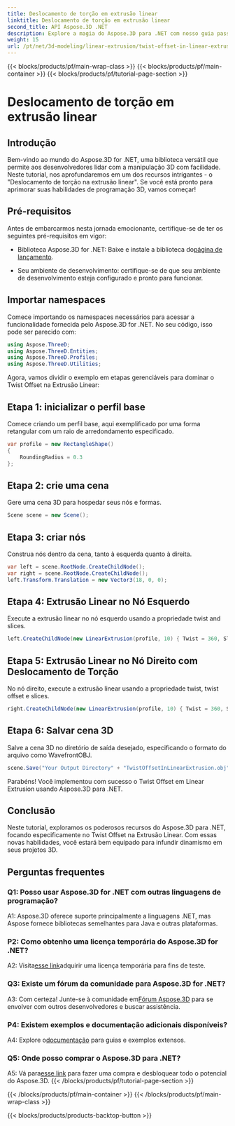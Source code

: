 ```yaml
---
title: Deslocamento de torção em extrusão linear
linktitle: Deslocamento de torção em extrusão linear
second_title: API Aspose.3D .NET
description: Explore a magia do Aspose.3D para .NET com nosso guia passo a passo sobre Twist Offset em Extrusão Linear. Eleve seus projetos 3D sem esforço.
weight: 15
url: /pt/net/3d-modeling/linear-extrusion/twist-offset-in-linear-extrusion/
---
```


{{< blocks/products/pf/main-wrap-class >}}
{{< blocks/products/pf/main-container >}}
{{< blocks/products/pf/tutorial-page-section >}}

# Deslocamento de torção em extrusão linear

## Introdução

Bem-vindo ao mundo do Aspose.3D for .NET, uma biblioteca versátil que permite aos desenvolvedores lidar com a manipulação 3D com facilidade. Neste tutorial, nos aprofundaremos em um dos recursos intrigantes - o "Deslocamento de torção na extrusão linear". Se você está pronto para aprimorar suas habilidades de programação 3D, vamos começar!

## Pré-requisitos

Antes de embarcarmos nesta jornada emocionante, certifique-se de ter os seguintes pré-requisitos em vigor:

-  Biblioteca Aspose.3D for .NET: Baixe e instale a biblioteca do[página de lançamento](https://releases.aspose.com/3d/net/).

- Seu ambiente de desenvolvimento: certifique-se de que seu ambiente de desenvolvimento esteja configurado e pronto para funcionar.

## Importar namespaces

Comece importando os namespaces necessários para acessar a funcionalidade fornecida pelo Aspose.3D for .NET. No seu código, isso pode ser parecido com:

```csharp
using Aspose.ThreeD;
using Aspose.ThreeD.Entities;
using Aspose.ThreeD.Profiles;
using Aspose.ThreeD.Utilities;
```

Agora, vamos dividir o exemplo em etapas gerenciáveis para dominar o Twist Offset na Extrusão Linear:

## Etapa 1: inicializar o perfil base

Comece criando um perfil base, aqui exemplificado por uma forma retangular com um raio de arredondamento especificado.

```csharp
var profile = new RectangleShape()
{
    RoundingRadius = 0.3
};
```

## Etapa 2: crie uma cena

Gere uma cena 3D para hospedar seus nós e formas.

```csharp
Scene scene = new Scene();
```

## Etapa 3: criar nós

Construa nós dentro da cena, tanto à esquerda quanto à direita.

```csharp
var left = scene.RootNode.CreateChildNode();
var right = scene.RootNode.CreateChildNode();
left.Transform.Translation = new Vector3(18, 0, 0);
```

## Etapa 4: Extrusão Linear no Nó Esquerdo

Execute a extrusão linear no nó esquerdo usando a propriedade twist and slices.

```csharp
left.CreateChildNode(new LinearExtrusion(profile, 10) { Twist = 360, Slices = 100 });
```

## Etapa 5: Extrusão Linear no Nó Direito com Deslocamento de Torção

No nó direito, execute a extrusão linear usando a propriedade twist, twist offset e slices.

```csharp
right.CreateChildNode(new LinearExtrusion(profile, 10) { Twist = 360, Slices = 100, TwistOffset = new Vector3(3, 0, 0) });
```

## Etapa 6: Salvar cena 3D

Salve a cena 3D no diretório de saída desejado, especificando o formato do arquivo como WavefrontOBJ.

```csharp
scene.Save("Your Output Directory" + "TwistOffsetInLinearExtrusion.obj", FileFormat.WavefrontOBJ);
```

Parabéns! Você implementou com sucesso o Twist Offset em Linear Extrusion usando Aspose.3D para .NET.

## Conclusão

Neste tutorial, exploramos os poderosos recursos do Aspose.3D para .NET, focando especificamente no Twist Offset na Extrusão Linear. Com essas novas habilidades, você estará bem equipado para infundir dinamismo em seus projetos 3D.

## Perguntas frequentes

### Q1: Posso usar Aspose.3D for .NET com outras linguagens de programação?

A1: Aspose.3D oferece suporte principalmente a linguagens .NET, mas Aspose fornece bibliotecas semelhantes para Java e outras plataformas.

### P2: Como obtenho uma licença temporária do Aspose.3D for .NET?

 A2: Visita[esse link](https://purchase.aspose.com/temporary-license/)adquirir uma licença temporária para fins de teste.

### Q3: Existe um fórum da comunidade para Aspose.3D for .NET?

 A3: Com certeza! Junte-se à comunidade em[Fórum Aspose.3D](https://forum.aspose.com/c/3d/18) para se envolver com outros desenvolvedores e buscar assistência.

### P4: Existem exemplos e documentação adicionais disponíveis?

 A4: Explore o[documentação](https://reference.aspose.com/3d/net/) para guias e exemplos extensos.

### Q5: Onde posso comprar o Aspose.3D para .NET?

 A5: Vá para[esse link](https://purchase.aspose.com/buy) para fazer uma compra e desbloquear todo o potencial do Aspose.3D.
{{< /blocks/products/pf/tutorial-page-section >}}

{{< /blocks/products/pf/main-container >}}
{{< /blocks/products/pf/main-wrap-class >}}

{{< blocks/products/products-backtop-button >}}
